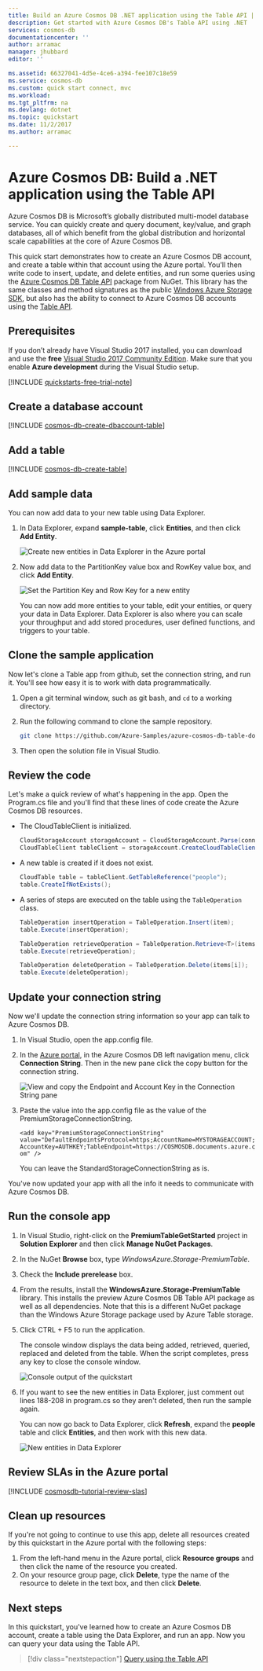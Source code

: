 ```yaml
---
title: Build an Azure Cosmos DB .NET application using the Table API | Microsoft Docs
description: Get started with Azure Cosmos DB's Table API using .NET
services: cosmos-db
documentationcenter: ''
author: arramac
manager: jhubbard
editor: ''

ms.assetid: 66327041-4d5e-4ce6-a394-fee107c18e59
ms.service: cosmos-db
ms.custom: quick start connect, mvc
ms.workload: 
ms.tgt_pltfrm: na
ms.devlang: dotnet
ms.topic: quickstart
ms.date: 11/2/2017
ms.author: arramac

---
```

# Azure Cosmos DB: Build a .NET application using the Table API

Azure Cosmos DB is Microsoft’s globally distributed multi-model database service. You can quickly create and query document, key/value, and graph databases, all of which benefit from the global distribution and horizontal scale capabilities at the core of Azure Cosmos DB. 

This quick start demonstrates how to create an Azure Cosmos DB account, and create a table within that account using the Azure portal. You'll then write code to insert, update, and delete entities, and run some queries using the [Azure Cosmos DB Table API](https://aka.ms/premiumtablenuget) package from NuGet. This library has the same classes and method signatures as the public [Windows Azure Storage SDK](https://www.nuget.org/packages/WindowsAzure.Storage), but also has the ability to connect to Azure Cosmos DB accounts using the [Table API](table-introduction.md). 

## Prerequisites

If you don’t already have Visual Studio 2017 installed, you can download and use the **free** [Visual Studio 2017 Community Edition](https://www.visualstudio.com/downloads/). Make sure that you enable **Azure development** during the Visual Studio setup.

[!INCLUDE [quickstarts-free-trial-note](../../includes/quickstarts-free-trial-note.md)]

## Create a database account

[!INCLUDE [cosmos-db-create-dbaccount-table](../../includes/cosmos-db-create-dbaccount-table.md)]

## Add a table

[!INCLUDE [cosmos-db-create-table](../../includes/cosmos-db-create-table.md)]

## Add sample data

You can now add data to your new table using Data Explorer.

1. In Data Explorer, expand **sample-table**, click **Entities**, and then click **Add Entity**.

   ![Create new entities in Data Explorer in the Azure portal](./media/create-table-dotnet/azure-cosmosdb-data-explorer-new-document.png)
2. Now add data to the PartitionKey value box and RowKey value box, and click **Add Entity**.

   ![Set the Partition Key and Row Key for a new entity](./media/create-table-dotnet/azure-cosmosdb-data-explorer-new-entity.png)
  
    You can now add more entities to your table, edit your entities, or query your data in Data Explorer. Data Explorer is also where you can scale your throughput and add stored procedures, user defined functions, and triggers to your table.

## Clone the sample application

Now let's clone a Table app from github, set the connection string, and run it. You'll see how easy it is to work with data programmatically. 

1. Open a git terminal window, such as git bash, and `cd` to a working directory.  

2. Run the following command to clone the sample repository. 

    ```bash
    git clone https://github.com/Azure-Samples/azure-cosmos-db-table-dotnet-getting-started.git
    ```

3. Then open the solution file in Visual Studio. 

## Review the code

Let's make a quick review of what's happening in the app. Open the Program.cs file and you'll find that these lines of code create the Azure Cosmos DB resources. 

* The CloudTableClient is initialized.

    ```csharp
    CloudStorageAccount storageAccount = CloudStorageAccount.Parse(connectionString); 
    CloudTableClient tableClient = storageAccount.CreateCloudTableClient();
    ```

* A new table is created if it does not exist.

    ```csharp
    CloudTable table = tableClient.GetTableReference("people");
    table.CreateIfNotExists();
    ```

* A series of steps are executed on the table using the `TableOperation` class.

   ```csharp
   TableOperation insertOperation = TableOperation.Insert(item);
   table.Execute(insertOperation);
   ```
   
   ```csharp
   TableOperation retrieveOperation = TableOperation.Retrieve<T>(items[i].PartitionKey, items[i].RowKey);
   table.Execute(retrieveOperation);
   ```
   
   ```csharp
   TableOperation deleteOperation = TableOperation.Delete(items[i]);
   table.Execute(deleteOperation);
   ```


## Update your connection string

Now we'll update the connection string information so your app can talk to Azure Cosmos DB. 

1. In Visual Studio, open the app.config file. 

2. In the [Azure portal](http://portal.azure.com/), in the Azure Cosmos DB left navigation menu, click **Connection String**. Then in the new pane click the copy button for the connection string. 

    ![View and copy the Endpoint and Account Key in the Connection String pane](./media/create-table-dotnet/keys.png)

3. Paste the value into the app.config file as the value of the PremiumStorageConnectionString. 

    `<add key="PremiumStorageConnectionString" 
        value="DefaultEndpointsProtocol=https;AccountName=MYSTORAGEACCOUNT;AccountKey=AUTHKEY;TableEndpoint=https://COSMOSDB.documents.azure.com" />`    

    You can leave the StandardStorageConnectionString as is.

You've now updated your app with all the info it needs to communicate with Azure Cosmos DB. 

## Run the console app

1. In Visual Studio, right-click on the **PremiumTableGetStarted** project in **Solution Explorer** and then click **Manage NuGet Packages**. 

2. In the NuGet **Browse** box, type *WindowsAzure.Storage-PremiumTable*.

3. Check the **Include prerelease** box. 

4. From the results, install the **WindowsAzure.Storage-PremiumTable** library. This installs the preview Azure Cosmos DB Table API package as well as all dependencies. Note that this is a different NuGet package than the Windows Azure Storage package used by Azure Table storage. 

5. Click CTRL + F5 to run the application.

    The console window displays the data being added, retrieved, queried, replaced and deleted from the table. When the script completes, press any key to close the console window. 
    
    ![Console output of the quickstart](./media/create-table-dotnet/azure-cosmosdb-table-quickstart-console-output.png)

6. If you want to see the new entities in Data Explorer, just comment out lines 188-208 in program.cs so they aren't deleted, then run the sample again. 

    You can now go back to Data Explorer, click **Refresh**, expand the **people** table and click **Entities**, and then work with this new data. 

    ![New entities in Data Explorer](./media/create-table-dotnet/azure-cosmosdb-table-quickstart-data-explorer.png)

## Review SLAs in the Azure portal

[!INCLUDE [cosmosdb-tutorial-review-slas](../../includes/cosmos-db-tutorial-review-slas.md)]

## Clean up resources

If you're not going to continue to use this app, delete all resources created by this quickstart in the Azure portal with the following steps: 

1. From the left-hand menu in the Azure portal, click **Resource groups** and then click the name of the resource you created. 
2. On your resource group page, click **Delete**, type the name of the resource to delete in the text box, and then click **Delete**.

## Next steps

In this quickstart, you've learned how to create an Azure Cosmos DB account, create a table using the Data Explorer, and run an app.  Now you can query your data using the Table API.  

> [!div class="nextstepaction"]
> [Query using the Table API](tutorial-query-table.md)

